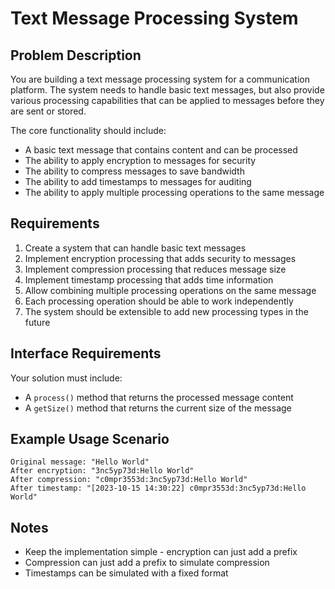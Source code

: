 # Text Message Processing System

## Problem Description

You are building a text message processing system for a communication platform. The system needs to handle basic text messages, but also provide various processing capabilities that can be applied to messages before they are sent or stored.

The core functionality should include:
- A basic text message that contains content and can be processed
- The ability to apply encryption to messages for security
- The ability to compress messages to save bandwidth
- The ability to add timestamps to messages for auditing
- The ability to apply multiple processing operations to the same message

## Requirements

1. Create a system that can handle basic text messages
2. Implement encryption processing that adds security to messages
3. Implement compression processing that reduces message size
4. Implement timestamp processing that adds time information
5. Allow combining multiple processing operations on the same message
6. Each processing operation should be able to work independently
7. The system should be extensible to add new processing types in the future

## Interface Requirements

Your solution must include:
- A `process()` method that returns the processed message content
- A `getSize()` method that returns the current size of the message

## Example Usage Scenario

```
Original message: "Hello World"
After encryption: "3nc5yp73d:Hello World"
After compression: "c0mpr3553d:3nc5yp73d:Hello World"
After timestamp: "[2023-10-15 14:30:22] c0mpr3553d:3nc5yp73d:Hello World"
```

## Notes

- Keep the implementation simple - encryption can just add a prefix
- Compression can just add a prefix to simulate compression
- Timestamps can be simulated with a fixed format